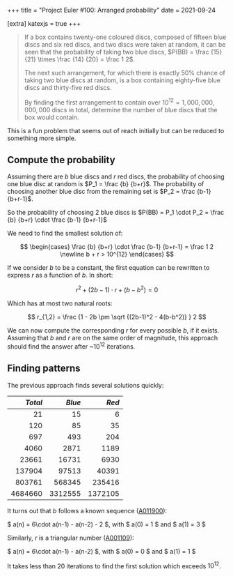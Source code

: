 +++
title = "Project Euler #100: Arranged probability"
date = 2021-09-24

[extra]
katexjs = true
+++

> If a box contains twenty-one coloured discs, composed of fifteen blue discs and six red discs, and two discs were taken at random, it can be seen that the probability of taking two blue discs, $P(BB) = \frac {15} {21} \times \frac {14} {20} = \frac 1 2$.
>
> The next such arrangement, for which there is exactly 50% chance of taking two blue discs at random, is a box containing eighty-five blue discs and thirty-five red discs.
>
> By finding the first arrangement to contain over $10^{12} = 1,000,000,000,000$ discs in total, determine the number of blue discs that the box would contain.

This is a fun problem that seems out of reach initially but can be reduced to something more simple.

## Compute the probability

Assuming there are $b$ blue discs and $r$ red discs, the probability of choosing one blue disc at random is $P_1 = \frac {b} {b+r}$. The probability of choosing another blue disc from the remaining set is $P_2 = \frac {b-1} {b+r-1}$.

So the probability of choosing 2 blue discs is $P(BB) = P_1 \cdot P_2 = \frac {b} {b+r} \cdot \frac {b-1} {b+r-1}$

We need to find the smallest solution of:

$$
\begin{cases}
   \frac {b} {b+r} \cdot \frac {b-1} {b+r-1} = \frac 1 2 \newline
   b + r > 10^{12}
\end{cases}
$$

If we consider $b$ to be a constant, the first equation can be rewritten to express $r$ as a function of $b$. In short:

$$ r^2  + (2b-1) \cdot r + (b-b^2) = 0 $$

Which has at most two natural roots:

$$ r_{1,2} = \frac {1 - 2b \pm \sqrt {(2b-1)^2 - 4(b-b^2)} } 2 $$

We can now compute the corresponding $r$ for every possible $b$, if it exists. Assuming that $b$ and $r$ are on the same order of magnitude, this approach should find the answer after ~$10^{12}$ iterations.

## Finding patterns

The previous approach finds several solutions quickly:

|         $Total$ |        $Blue$ |         $Red$ |
|----------------:|--------------:|--------------:|
|            $21$ |          $15$ |           $6$ |
|           $120$ |          $85$ |          $35$ |
|           $697$ |         $493$ |         $204$ |
|          $4060$ |        $2871$ |        $1189$ |
|         $23661$ |       $16731$ |        $6930$ |
|        $137904$ |       $97513$ |       $40391$ |
|        $803761$ |      $568345$ |      $235416$ |
|       $4684660$ |     $3312555$ |     $1372105$ |

It turns out that $b$ follows a known sequence ([A011900](https://oeis.org/A011900)):

$ a(n) = 6\cdot a(n-1) - a(n-2) - 2 $, with $ a(0) = 1 $ and $ a(1) = 3 $

Similarly, $r$ is a triangular number ([A001109](https://oeis.org/A001109)):

$ a(n) = 6\cdot a(n-1) - a(n-2) $, with $ a(0) = 0 $ and $ a(1) = 1 $

It takes less than 20 iterations to find the first solution which exceeds $10^{12}$.

